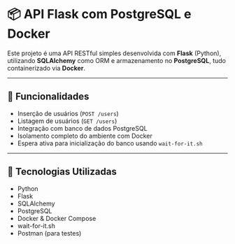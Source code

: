 # 📦 API Flask com PostgreSQL e Docker

Este projeto é uma API RESTful simples desenvolvida com **Flask** (Python), utilizando **SQLAlchemy** como ORM e armazenamento no **PostgreSQL**, tudo containerizado via **Docker**.

---

## 🚀 Funcionalidades

- Inserção de usuários (`POST /users`)
- Listagem de usuários (`GET /users`)
- Integração com banco de dados PostgreSQL
- Isolamento completo do ambiente com Docker
- Espera ativa para inicialização do banco usando `wait-for-it.sh`

---

## 🧰 Tecnologias Utilizadas

- Python
- Flask
- SQLAlchemy
- PostgreSQL
- Docker & Docker Compose
- wait-for-it.sh
- Postman (para testes)
